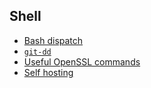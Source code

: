 ## Shell

- [Bash dispatch](../dispatch.md)
- [`git-dd`](../git-dd.md)
- [Useful OpenSSL commands](../openssl.md)
- [Self hosting](../hosting.md)